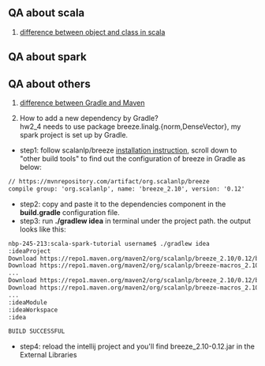 ## QA about scala 
1. [difference between object and class in scala](https://stackoverflow.com/questions/1755345/difference-between-object-and-class-in-scala)

## QA about spark

## QA about others
1. [difference between Gradle and Maven](https://stackify.com/gradle-vs-maven/)

2. How to add a new dependency by Gradle?   
hw2_4 needs to use package breeze.linalg.{norm,DenseVector}, my spark project is set up by Gradle.   
* step1: follow scalanlp/breeze [installation instruction](https://github.com/scalanlp/breeze/wiki/Installation), scroll down to "other build tools" 
to find out the configuration of breeze in Gradle as below:  
```xml
// https://mvnrepository.com/artifact/org.scalanlp/breeze
compile group: 'org.scalanlp', name: 'breeze_2.10', version: '0.12'
```
* step2: copy and paste it to the dependencies component in the **build.gradle** configuration file.  
* step3: run **./gradlew idea** in terminal under the project path. the output looks like this: 
```xml
nbp-245-213:scala-spark-tutorial username$ ./gradlew idea
:ideaProject
Download https://repo1.maven.org/maven2/org/scalanlp/breeze_2.10/0.12/breeze_2.10-0.12.pom
Download https://repo1.maven.org/maven2/org/scalanlp/breeze-macros_2.10/0.12/breeze-macros_2.10-0.12.pom
...
Download https://repo1.maven.org/maven2/org/scalanlp/breeze_2.10/0.12/breeze_2.10-0.12.jar
Download https://repo1.maven.org/maven2/org/scalanlp/breeze-macros_2.10/0.12/breeze-macros_2.10-0.12.jar
...
:ideaModule
:ideaWorkspace
:idea

BUILD SUCCESSFUL
```
* step4: reload the intellij project and you'll find breeze_2.10-0.12.jar in the External Libraries



